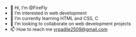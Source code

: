 - 👋 Hi, I’m @FireFly
- 👀 I’m interested in web development 
- 🌱 I’m currently learning HTML and CSS, C
- 💞️ I’m looking to collaborate on web development projects
- 📫 How to reach me yrpadile2509@gmail.com

<!---
Yashwardhan2509/Yashwardhan2509 is a ✨ special ✨ repository because its `README.md` (this file) appears on your GitHub profile.
You can click the Preview link to take a look at your changes.
--->
